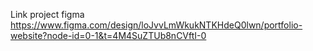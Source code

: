 Link project figma
https://www.figma.com/design/loJvvLmWkukNTKHdeQ0lwn/portfolio-website?node-id=0-1&t=4M4SuZTUb8nCVftI-0
